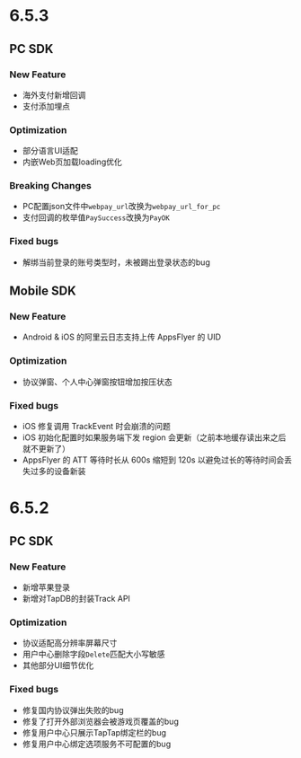 # 6.5.3
## PC SDK
### New Feature
* 海外支付新增回调
* 支付添加埋点

### Optimization
* 部分语言UI适配
* 内嵌Web页加载loading优化

### Breaking Changes
* PC配置json文件中`webpay_url`改换为`webpay_url_for_pc`
* 支付回调的枚举值`PaySuccess`改换为`PayOK`

### Fixed bugs
* 解绑当前登录的账号类型时，未被踢出登录状态的bug

## Mobile SDK
### New Feature
* Android & iOS 的阿里云日志支持上传 AppsFlyer 的 UID

### Optimization
* 协议弹窗、个人中心弹窗按钮增加按压状态

### Fixed bugs
* iOS 修复调用 TrackEvent 时会崩溃的问题
* iOS 初始化配置时如果服务端下发 region 会更新（之前本地缓存读出来之后就不更新了）
* AppsFlyer 的 ATT 等待时长从 600s 缩短到 120s 以避免过长的等待时间会丢失过多的设备新装

# 6.5.2
## PC SDK
### New Feature
* 新增苹果登录
* 新增对TapDB的封装Track API

### Optimization
* 协议适配高分辨率屏幕尺寸
* 用户中心删除字段`Delete`匹配大小写敏感
* 其他部分UI细节优化

### Fixed bugs
* 修复国内协议弹出失败的bug
* 修复了打开外部浏览器会被游戏页覆盖的bug
* 修复用户中心只展示TapTap绑定栏的bug
* 修复用户中心绑定选项服务不可配置的bug





